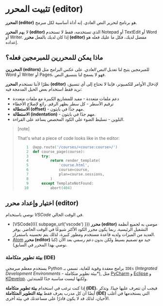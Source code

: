 # تثبيت **المحرر (editor)**

**المحرر (editor)** هو برنامج لتحرير النص العادي. إنه أداة أساسية لكل مبرمج.

لا يهم **المحرر (editor)** الذي تستخدمه، فقط لا تستخدم
Notepad أو TextEdit أو Word أو Writer.
إذا كان لديك بالفعل **محرر (editor)** مفضل لديك، فكل ما عليك فعله هو إعداده.


## ماذا يمكن للمحررين للمبرمجين فعله؟

**المحررين (editors)** للمبرمجين يتيح لنا تعديل *النص العادي*. على عكس البرامج مثل Word أو Writer أو Pages، فهو لا يسمح لنا ب*تنسيق* النص.

نظرًا لأننا نستخدم **المحرر (editor)** لإدخال الأوامر للكمبيوتر، فإننا لا نحتاج إلى أي تنسيق،
نريد فقط استخدام بعض الحيل المدمجة فيه:
* دعم ملفات متعددة - مفيد للمشاريع الكبيرة مع ملفات متعددة
* ترقيم الأسطر - كل سطر يظهر الرقم. رائع لإصلاح الأخطاء
* **الاستطالة (offset)** - مهم جدًا في بايثون.
* **الاستطالة (indentation)** - مهم جدًا في بايثون.
* التلوين - تسليط الضوء على الكود المخصص يساعد على القراءة.

> [note]
>
> That's what a piece of code looks like in the editor:
>
> ```python
>     1  @app.route('/courses/<course:course>/')
>     2  def course_page(course):
>     3      try:
>     4          return render_template(
>     5              'course.html',
>     6              course=course,
>     7              plan=course.sessions,
>     8          )
>     9      except TemplateNotFound:
>    10          abort(404)
> ```

## اختيار وإعداد **محرر (editor)**

نوصي باستخدام *VSCode* في الوقت الحالي.

* [VSCode]({{ subpage_url('vscode') }}) **محرر (editor)** موصى به لجميع أنظمة التشغيل الرئيسية. ربما يكون محرر الكود الأكثر شيوعًا في الوقت الحاضر. يوفر العديد من الميزات ولديه قاعدة مستخدم ومطور كبيرة، لذلك يتم تحسينه باستمرار.
* [Atom] **محرر (editor)** جيد مع تصميم بسيط ولكن بدون دعم رسمي بعد الآن (كنا نوصي بهذا المحرر في السابق).

### بيئة تطوير متكاملة (IDE)

يستخدم معظم مبرمجي Python برامج معقدة وقوية للغاية، تسمى بـ `IDEs`
(*Integrated Development Environments* - بيئة تطوير متكاملة*),
مثل [PyCharm] و [Eclipse] و [KDevelop].
ولكنها ليست مناسبة جدًا للمبتدئين.

إذا كنت ترغب في استخدام **بيئة تطوير متكاملة (IDE)**، فيجب أن تتعرف عليها جيدًا. وتذكر أيضًا
أن كل مدرب يعرف فقط **بيئة التطوير المتكاملة (IDE)** التي يستخدمها في أغلب الأحيان، لذلك قد لا يكون قادرًا على مساعدتك في بيئة أخرى.

[PyCharm]: https://www.jetbrains.com/pycharm/
[Eclipse]: https://eclipse.org/
[KDevelop]: https://www.kdevelop.org/
[atom]: https://github.blog/news-insights/product-news/sunsetting-atom/